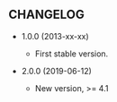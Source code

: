 CHANGELOG
---------

* 1.0.0 (2013-xx-xx)

  * First stable version.

* 2.0.0 (2019-06-12)

  * New version, >= 4.1